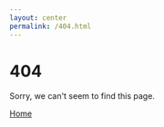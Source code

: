 ```yaml
---
layout: center
permalink: /404.html
---
```


# 404

Sorry, we can't seem to find this page.

<style type="text/css">
.background{position:absolute;top:0;left:0;width:100%;height:100%;background:url(../images/pages/404/bg.gif) 50% no-repeat;background-size:cover;z-index:-1;opacity:.2}
</style>

<div class="background"></div>

<div class="mt3">
  <a href="{{ site.baseurl }}/" class="button button-blue button-big">Home</a>
</div>
